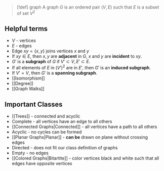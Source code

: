 
>[!def] graph
>A graph $G$ is an ordered pair $(V,E)$ such that $E$ is a subset of set $V^{2}$
## Helpful terms
- $V$ - vertices
- $E$ - edges
- Edge $xy=\{x,y\}$ joins vertices $x$ and $y$
- If $xy\in E$, then $x,y$ are **adjacent** in $G$, $x$ and $y$ are **incident** to $xy$.
- $G'$ is a **subgraph** of $G$ if $V'\subset V,E'\subset E$.
- If all elements of $E$ in $(V')^{2}$ are in $E'$, then $G'$ is an **induced subgraph**.
- If $V'=V$, then $G'$ is a **spanning subgraph**.
- [[Isomorphism]]
- [[Degree]]
- [[Graph Walks]]

## Important Classes
- [[Trees]] - connected and acyclic
- Complete - all vertices have an edge to all others
- [[Connected Graphs|Connected]] - all vertices have a path to all others
- Acyclic - no cycles can be formed
- [[Planar Graphs|Planar]] - **can be** drawn on plane without crossing edges
- Directed - does not fit our class definition of graphs
- Empty - no edges
- [[Colored Graphs|Bitartite]] - color vertices black and white such that all edges have opposite vertices

